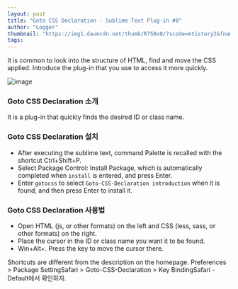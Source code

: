 ```yaml
---
layout: post
title: "Goto CSS Declaration - Sublime Text Plug-in #8"
author: "Logger"
thumbnail: "https://img1.daumcdn.net/thumb/R750x0/?scode=mtistory2&fname=https%3A%2F%2Ft1.daumcdn.net%2Fcfile%2Ftistory%2F253E433A556B0AB804"
tags: 
---
```



It is common to look into the structure of HTML, find and move the CSS applied. Introduce the plug-in that you use to access it more quickly.

![image](https://t1.daumcdn.net/cfile/tistory/253E433A556B0AB804)

### Goto CSS Declaration 소개

It is a plug-in that quickly finds the desired ID or class name.

### Goto CSS Declaration 설치

- After executing the sublime text, command Palette is recalled with the shortcut Ctrl+Shift+P.
- Select Package Control: Install Package, which is automatically completed when `install` is entered, and press Enter.
- Enter `gotocss` to select `Goto-CSS-Declaration introduction` when it is found, and then press Enter to install it.

### Goto CSS Declaration 사용법

- Open HTML (js, or other formats) on the left and CSS (less, sass, or other formats) on the right.
- Place the cursor in the ID or class name you want it to be found.
- Win+Alt+. Press the key to move the cursor there.

Shortcuts are different from the description on the homepage. Preferences > Package SettingSafari > Goto-CSS-Declaration > Key BindingSafari - Default에서 확인하자.